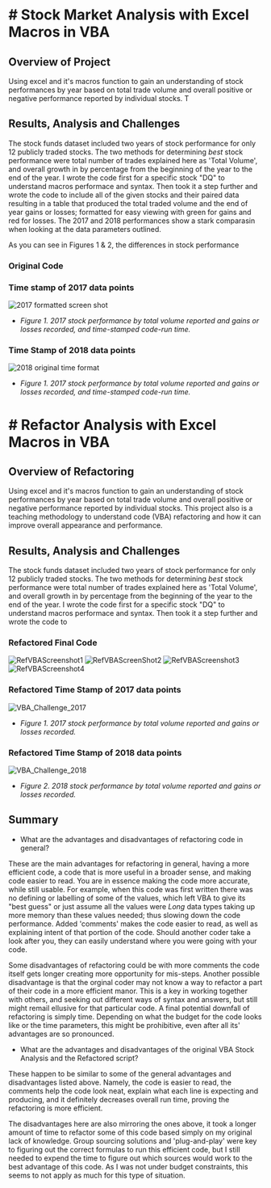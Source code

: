 # # Stock Market Analysis with Excel Macros in VBA
## Overview of Project
Using excel and it's macros function to gain an understanding of stock performances by year based on total trade volume and overall positive or negative performance reported by individual stocks.  T

## Results, Analysis and Challenges
The stock funds dataset included two years of stock performance for only 12 publicly traded stocks.  The two methods for determining *best* stock performance were total number of trades explained here as 'Total Volume', and overall growth in by percentage from the beginning of the year to the end of the year.  I wrote the code first for a specific stock "DQ" to understand macros performace and syntax.  Then took it a step further and wrote the code to include all of the given stocks and their paired data resulting in a table that produced the total traded volume and the end of year gains or losses; formatted for easy viewing with green for gains and red for losses.  The 2017 and 2018 performances show a stark comparasin when looking at the data parameters outlined.

As you can see in Figures 1 & 2, the differences in stock performance

### Original Code


### Time stamp of 2017 data points
![2017 formatted screen shot](https://user-images.githubusercontent.com/102183530/163724357-4b978172-ba34-45f5-93b3-04b5a8a10a17.png)
- *Figure 1. 2017 stock performance by total volume reported and gains or losses recorded, and time-stamped code-run time.*

### Time Stamp of 2018 data points
![2018 original time format](https://user-images.githubusercontent.com/102183530/163724390-24ec7cab-a406-4f23-8edc-0cc4f5b4d769.png)
- *Figure 1. 2017 stock performance by total volume reported and gains or losses recorded, and time-stamped code-run time.*


# # Refactor Analysis with Excel Macros in VBA
## Overview of Refactoring
Using excel and it's macros function to gain an understanding of stock performances by year based on total trade volume and overall positive or negative performance reported by individual stocks.  This project also is a teaching methodology to understand code (VBA) refactoring and how it can improve overall appearance and performance.

## Results, Analysis and Challenges
The stock funds dataset included two years of stock performance for only 12 publicly traded stocks.  The two methods for determining *best* stock performance were total number of trades explained here as 'Total Volume', and overall growth in by percentage from the beginning of the year to the end of the year.  I wrote the code first for a specific stock "DQ" to understand macros performace and syntax.  Then took it a step further and wrote the code to 

### Refactored Final Code
![RefVBAScreenshot1](https://user-images.githubusercontent.com/102183530/163724399-dbacdd12-a147-4130-aeac-a2380a2066ae.png)
![RefVBAScreenShot2](https://user-images.githubusercontent.com/102183530/163724404-4e47150c-127e-4936-afb3-bf6817a2e3d6.png)
![RefVBAScreenshot3](https://user-images.githubusercontent.com/102183530/163724406-d674d219-1bfb-4ec9-a7fa-5cd3dda40323.png)
![RefVBAScreenshot4](https://user-images.githubusercontent.com/102183530/163724409-a9a28664-5531-4b10-a88c-41c49b757509.png)

### Refactored Time Stamp of 2017 data points
![VBA_Challenge_2017](https://user-images.githubusercontent.com/102183530/163653581-17fb0e66-259c-4837-ae28-24e572cfd0fd.png)

- *Figure 1. 2017 stock performance by total volume reported and gains or losses recorded.*

### Refactored Time Stamp of 2018 data points
![VBA_Challenge_2018](https://user-images.githubusercontent.com/102183530/163653509-392493c0-5f2a-437e-b81d-fd23bc10f9eb.png)

- *Figure 2. 2018 stock performance by total volume reported and gains or losses recorded.*

## Summary

- What are the advantages and disadvantages of refactoring code in general?

These are the main advantages for refactoring in general, having a more efficient code, a code that is more useful in a broader sense, and making code easier to read.  You are in essence making the code more accurate, while still usable.  For example, when this code was first written there was no defining or labelling of some of the values, which left VBA to give its "best guess" or just assume all the values were *Long* data types taking up more memory than these values needed; thus slowing down the code performance.  Added 'comments' makes the code easier to read, as well as explaining intent of that portion of the code.  Should another coder take a look after you, they can easily understand where you were going with your code.  

Some disadvantages of refactoring could be with more comments the code itself gets longer creating more opportunity for mis-steps.  Another possible disadvantage is that the orginal coder may not know a way to refactor a part of their code in a more efficient manor.  This is a key in working together with others, and seeking out different ways of syntax and answers, but still might remail ellusive for that particular code.  A final potential downfall of refactoring is simply time.  Depending on what the budget for the code looks like or the time parameters, this might be prohibitive, even after all its' advantages are so pronounced.

- What are the advantages and disadvantages of the original VBA Stock Analysis and the Refactored script?

These happen to be similar to some of the general advantages and disadvantages listed above.  Namely, the code is easier to read, the comments help the code look neat, explain what each line is expecting and producing, and it definitely decreases overall run time, proving the refactoring is more efficient.

The disadvantages here are also mirroring the ones above, it took a longer amount of time to refactor some of this code based simply on my original lack of knowledge.  Group sourcing solutions and 'plug-and-play' were key to figuring out the correct formulas to run this efficient code, but I still needed to expend the time to figure out which sources would work to the best advantage of this code.  As I was not under budget constraints, this seems to not apply as much for this type of situation.

